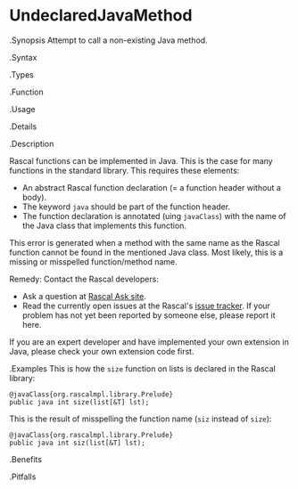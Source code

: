 # UndeclaredJavaMethod

.Synopsis
Attempt to call a non-existing Java method.

.Syntax

.Types

.Function
       
.Usage

.Details

.Description

Rascal functions can be implemented in Java. This is the case for many functions in the standard library.
This requires these elements:

*  An abstract Rascal function declaration (= a function header without a body).
*  The keyword `java` should be part of the function header.
*  The function declaration is annotated (uing `javaClass`) with the name of the Java class that implements this function.


This error is generated when a method with the same name as the Rascal function
cannot be found in the mentioned Java class. Most likely, this is a missing or misspelled function/method name.

Remedy: Contact the Rascal developers:

*  Ask a question at [Rascal Ask site](http://ask.rascal-mpl.org/questions/).
*  Read the currently open issues at the Rascal's [issue tracker](https://github.com/cwi-swat/rascal/issues?state=open). If your problem has not yet been reported by someone else, please report it here.


If you are an expert developer and have implemented your own extension in Java, please check your own extension code first.


.Examples
This is how the `size` function on lists is declared in the Rascal library:
```rascal-shell
@javaClass{org.rascalmpl.library.Prelude}
public java int size(list[&T] lst);
```
This is the result of misspelling the function name (`siz` instead of `size`):
```rascal-shell,error
@javaClass{org.rascalmpl.library.Prelude}
public java int siz(list[&T] lst);
```
.Benefits

.Pitfalls

